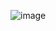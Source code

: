 ![image](https://github.com/mingzzzi326/lookAt/assets/131141333/252cb93d-ec54-4785-86e8-54369ea92290)
